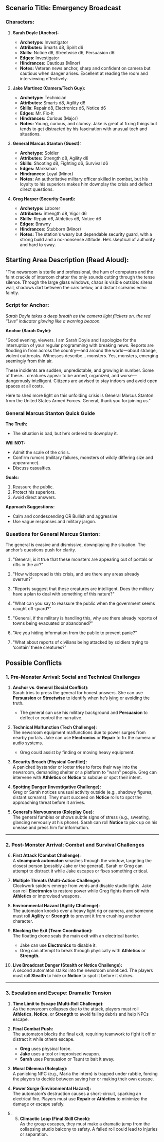 ## **Scenario Title:** Emergency Broadcast  

### **Characters:**

1. **Sarah Doyle (Anchor):**  
   - **Archetype:** Investigator  
   - **Attributes:** Smarts d8, Spirit d6  
   - **Skills:** Notice d8, Streetwise d6, Persuasion d6  
   - **Edges:** Investigator  
   - **Hindrances:** Cautious (Minor)  
   - **Notes:** Veteran news anchor, sharp and confident on camera but cautious when danger arises. Excellent at reading the room and interviewing effectively.

2. **Jake Martinez (Camera/Tech Guy):**  
   - **Archetype:** Technician  
   - **Attributes:** Smarts d8, Agility d6  
   - **Skills:** Repair d8, Electronics d6, Notice d6  
   - **Edges:** Mr. Fix-It  
   - **Hindrances:** Curious (Major)  
   - **Notes:** Young, curious, and clumsy. Jake is great at fixing things but tends to get distracted by his fascination with unusual tech and situations.

3. **General Marcus Stanton (Guest):**  
   - **Archetype:** Soldier  
   - **Attributes:** Strength d8, Agility d8  
   - **Skills:** Shooting d8, Fighting d6, Survival d6  
   - **Edges:** Marksman  
   - **Hindrances:** Loyal (Minor)  
   - **Notes:** An authoritative military officer skilled in combat, but his loyalty to his superiors makes him downplay the crisis and deflect direct questions.

4. **Greg Harper (Security Guard):**  
   - **Archetype:** Laborer  
   - **Attributes:** Strength d8, Vigor d6  
   - **Skills:** Repair d6, Athletics d6, Notice d6  
   - **Edges:** Brawny  
   - **Hindrances:** Stubborn (Minor)  
   - **Notes:** The station's weary but dependable security guard, with a strong build and a no-nonsense attitude. He’s skeptical of authority and hard to sway.

## **Starting Area Description (Read Aloud):**  

"The newsroom is sterile and professional, the hum of computers and the faint crackle of intercom chatter the only sounds cutting through the tense silence. Through the large glass windows, chaos is visible outside: sirens wail, shadows dart between the cars below, and distant screams echo faintly.  

### **Script for Anchor:**  

*Sarah Doyle takes a deep breath as the camera light flickers on, the red “Live” indicator glowing like a warning beacon.*  

**Anchor (Sarah Doyle):**  

"Good evening, viewers. I am Sarah Doyle and I apologize for the interruption of your regular programming with breaking news. Reports are flooding in from across the country—and around the world—about strange, violent outbreaks. Witnesses describe… monsters. Yes, monsters, emerging seemingly from thin air.

These incidents are sudden, unpredictable, and growing in number. Some of these… creatures appear to be armed, organized, and worse—dangerously intelligent. Citizens are advised to stay indoors and avoid open spaces at all costs.  

Here to shed more light on this unfolding crisis is General Marcus Stanton from the United States Armed Forces. General, thank you for joining us."

### **General Marcus Stanton Quick Guide**  

**The Truth:**  
- The situation is bad, but he’s ordered to downplay it.  

**Will NOT:**  
- Admit the scale of the crisis.  
- Confirm rumors (military failures, monsters of wildly differing size and appearance).  
- Discuss casualties.  

**Goals:**  
1. Reassure the public.  
2. Protect his superiors.  
3. Avoid direct answers.  

**Approach Suggestions:**  
- Calm and condescending OR Bullish and aggressive
- Use vague responses and military jargon.  

### **Questions for General Marcus Stanton:**  

The general is evasive and dismissive, downplaying the situation. The anchor’s questions push for clarity.  

1. "General, is it true that these monsters are appearing out of portals or rifts in the air?"  

2. "How widespread is this crisis, and are there any areas already overrun?"  

3. "Reports suggest that these creatures are intelligent. Does the military have a plan to deal with something of this nature?"  

4. "What can you say to reassure the public when the government seems caught off-guard?"  

5. "General, if the military is handling this, why are there already reports of towns being evacuated or abandoned?"  

6. "Are you hiding information from the public to prevent panic?"  

7. "What about reports of civilians being attacked by soldiers trying to ‘contain’ these creatures?"  

## Possible Conflicts

### **1. Pre-Monster Arrival: Social and Technical Challenges**
1. **Anchor vs. General (Social Conflict):**  
   Sarah tries to press the general for honest answers. She can use **Persuasion** or **Streetwise** to identify when he’s lying or avoiding the truth.  
   - The general can use his military background and **Persuasion** to deflect or control the narrative.  
   
2. **Technical Malfunction (Tech Challenge):**  
   The newsroom equipment malfunctions due to power surges from nearby portals. Jake can use **Electronics** or **Repair** to fix the camera or audio systems.  
   - Greg could assist by finding or moving heavy equipment.  

3. **Security Breach (Physical Conflict):**  
   A panicked bystander or looter tries to force their way into the newsroom, demanding shelter or a platform to "warn" people. Greg can intervene with **Athletics** or **Notice** to subdue or spot their intent.  

4. **Spotting Danger (Investigative Challenge):**  
   Greg or Sarah notices unusual activity outside (e.g., shadowy figures, distant screams). They must succeed on **Notice** rolls to spot the approaching threat before it arrives.  

5. **General’s Nervousness (Roleplay Cue):**  
   The general fumbles or shows subtle signs of stress (e.g., sweating, glancing nervously at his phone). Sarah can roll **Notice** to pick up on his unease and press him for information.  

---

### **2. Post-Monster Arrival: Combat and Survival Challenges**
6. **First Attack (Combat Challenge):**  
   A **steampunk automaton** smashes through the window, targeting the closest person (possibly Jake or the general). Sarah or Greg can attempt to distract it while Jake escapes or fixes something critical.  

7. **Multiple Threats (Multi-Action Challenge):**  
   Clockwork spiders emerge from vents and disable studio lights. Jake can roll **Electronics** to restore power while Greg fights them off with **Athletics** or improvised weapons.  

8. **Environmental Hazard (Agility Challenge):**  
   The automaton knocks over a heavy light rig or camera, and someone must roll **Agility** or **Strength** to prevent it from crushing another character.  

9. **Blocking the Exit (Team Coordination):**  
   The floating drone seals the main exit with an electrical barrier.  
   - Jake can use **Electronics** to disable it.  
   - Greg can attempt to break through physically with **Athletics** or **Strength.**  

10. **Live Broadcast Danger (Stealth or Notice Challenge):**  
    A second automaton stalks into the newsroom unnoticed. The players must roll **Stealth** to hide or **Notice** to spot it before it strikes.  

---

### **3. Escalation and Escape: Dramatic Tension**
1. **Time Limit to Escape (Multi-Roll Challenge):**  
    As the newsroom collapses due to the attack, players must roll **Athletics**, **Notice**, or **Strength** to avoid falling debris and help NPCs escape.  

2. **Final Combat Push:**  
    The automaton blocks the final exit, requiring teamwork to fight it off or distract it while others escape.  
    - **Greg** uses physical force.  
    - **Jake** uses a tool or improvised weapon.  
    - **Sarah** uses Persuasion or Taunt to bait it away.  

3. **Moral Dilemma (Roleplay):**  
    A panicking NPC (e.g., Marla the intern) is trapped under rubble, forcing the players to decide between saving her or making their own escape.  

4. **Power Surge (Environmental Hazard):**  
    The automaton’s destruction causes a short-circuit, sparking an electrical fire. Players must use **Repair** or **Athletics** to minimize the damage or escape safely.  

5. 5. **Climactic Leap (Final Skill Check):**  
    As the group escapes, they must make a dramatic jump from the collapsing studio balcony to safety. A failed roll could lead to injuries or separation.  
